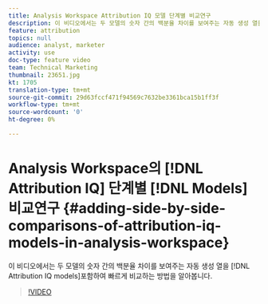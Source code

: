 ```yaml
---
title: Analysis Workspace Attribution IQ 모델 단계별 비교연구
description: 이 비디오에서는 두 모델의 숫자 간의 백분율 차이를 보여주는 자동 생성 열을 포함하여 Attribution IQ 모델을 빠르게 비교하는 방법을 살펴봅니다.
feature: attribution
topics: null
audience: analyst, marketer
activity: use
doc-type: feature video
team: Technical Marketing
thumbnail: 23651.jpg
kt: 1705
translation-type: tm+mt
source-git-commit: 29d63fccf471f94569c7632be3361bca15b1ff3f
workflow-type: tm+mt
source-wordcount: '0'
ht-degree: 0%

---
```



# Analysis Workspace의 [!DNL Attribution IQ] 단계별 [!DNL Models] 비교연구 {#adding-side-by-side-comparisons-of-attribution-iq-models-in-analysis-workspace}

이 비디오에서는 두 모델의 숫자 간의 백분율 차이를 보여주는 자동 생성 열을 [!DNL Attribution IQ models]포함하여 빠르게 비교하는 방법을 알아봅니다.

>[!VIDEO](https://video.tv.adobe.com/v/23651/?quality=12)
